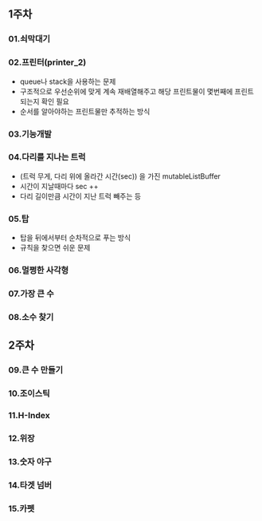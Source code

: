 ## 1주차

### 01.쇠막대기

### 02.프린터(printer_2)
* queue나 stack을 사용하는 문제
* 구조적으로 우선순위에 맞게 계속 재배열해주고 해당 프린트물이 몇번째에 프린트되는지 확인 필요
* 순서를 알아야하는 프린트물만 추적하는 방식

### 03.기능개발

### 04.다리를 지나는 트럭
* (트럭 무게, 다리 위에 올라간 시간(sec)) 을 가진 mutableListBuffer
* 시간이 지날때마다 sec ++
* 다리 길이만큼 시간이 지난 트럭 빼주는 등

### 05.탑
* 탑을 뒤에서부터 순차적으로 푸는 방식
* 규칙을 찾으면 쉬운 문제

### 06.멀쩡한 사각형

### 07.가장 큰 수

### 08.소수 찾기

## 2주차
### 09.큰 수 만들기

### 10.조이스틱

### 11.H-Index

### 12.위장

### 13.숫자 야구

### 14.타겟 넘버

### 15.카펫